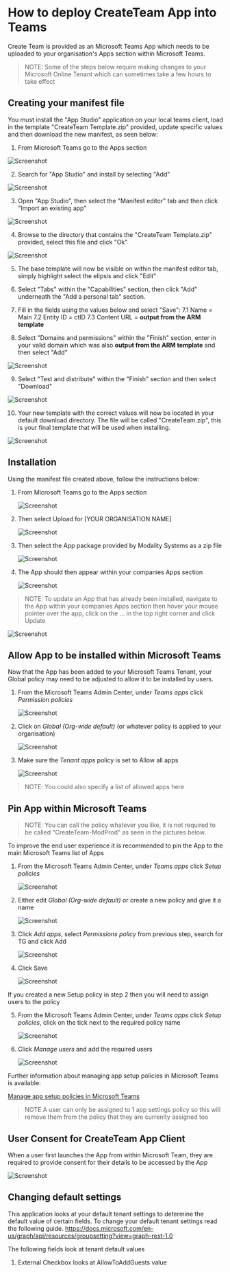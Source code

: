 # How to deploy CreateTeam App into Teams

Create Team is provided as an Microsoft Teams App which needs to be uploaded to your organisation's Apps section within Microsoft Teams.

> NOTE: Some of the steps below require making changes to your Microsoft Online Tenant which can sometimes take a few hours to take effect

## Creating your manifest file

You must install the "App Studio" application on your local teams client, load in the template "CreateTeam Template.zip" provided, update specific values and then download the new manifest, as seen below:

1.	From Microsoft Teams go to the Apps section
   
   ![Screenshot](../images/teams-apps.png)

2.	Search for "App Studio" and install by selecting "Add"
   
   ![Screenshot](../images/customerHosted/appStudioInstall.png)

3.	Open "App Studio", then select the "Manifest editor" tab and then click "Import an existing app"

   ![Screenshot](../images/customerHosted/importApp.png)

4.	Browse to the directory that contains the "CreateTeam Template.zip" provided, select this file and click "Ok"

   ![Screenshot](../images/customerHosted/openManifest.png)

5.	The base template will now be visible on within the manifest editor tab, simply highlight select the elipsis and click "Edit"

6.	Select "Tabs" within the "Capabilities" section, then click "Add" underneath the "Add a personal tab" section.

7.	Fill in the fields using the values below and select "Save":
   7.1 Name = Main
   7.2 Entity ID = ctID
   7.3 Content URL = **output from the ARM template**

8.	Select "Domains and permissions" within the "Finish" section, enter in your valid domain which was also **output from the ARM template** and then select "Add"

   ![Screenshot](../images/customerHosted/validDomain.png)

9.	Select "Test and distribute" within the "Finish" section and then select "Download"

   ![Screenshot](../images/customerHosted/downloadManifest.png)

10.  Your new template with the correct values will now be located in your default download directory. The file will be called "CreateTeam.zip", this is your final template that will be used when installing. 

   ![Screenshot](../images/customerHosted/downloaded.png)

## Installation

Using the manifest file created above, follow the instructions below:

1. From Microsoft Teams go to the Apps section
   
   ![Screenshot](../images/teams-apps.png)
   
2. Then select Upload for [YOUR ORGANISATION NAME]
   
   ![Screenshot](../images/apps-upload.png)
   
3. Then select the App package provided by Modality Systems as a zip file
   
   ![Screenshot](../images/upload-open.png)

4. The App should then appear within your companies Apps section
   
   ![Screenshot](../images/app-deployed.png)
   
> NOTE: To update an App that has already been installed, navigate to the App within your companies Apps section then hover your mouse pointer over the app, click on the ... in the top right corner and click Update 
   
   ![Screenshot](../images/app-update.png)
   
## Allow App to be installed within Microsoft Teams

Now that the App has been added to your Microsoft Teams Tenant, your Global policy may need to be adjusted to allow it to be installed by users.

1. From the Microsoft Teams Admin Center, under *Teams apps* click *Permission policies*

   ![Screenshot](../images/admin-perm-pols.png)
    
2. Click on *Global (Org-wide default)* (or whatever policy is applied to your organisation)

   ![Screenshot](../images/app-perm-pols.png)

3. Make sure the *Tenant apps* policy is set to Allow all apps

   ![Screenshot](../images/tenant-apps.png)

> NOTE: You could also specify a list of allowed apps here 

## Pin App within Microsoft Teams
> NOTE: You can call the policy whatever you like, it is not required to be called "CreateTeam-ModProd" as seen in the pictures below.

To improve the end user experience it is recommended to pin the App to the main Microsoft Teams list of Apps

1. From the Microsoft Teams Admin Center, under *Teams apps* click *Setup policies*

   ![Screenshot](../images/admin-setup-pols.png)
    
2. Either edit *Global (Org-wide default)* or create a new policy and give it a name

   ![Screenshot](../images/pinned-apps-notg.png)

3. Click *Add apps*, select *Permissions policy* from previous step, search for TG and click Add

   ![Screenshot](../images/add-pinned-apps.png)

4. Click Save

   ![Screenshot](../images/pinned-apps-complete.png)

If you created a new Setup policy in step 2 then you will need to assign users to the policy

5. From the Microsoft Teams Admin Center, under *Teams apps* click *Setup policies*, click on the tick next to the required policy name

   ![Screenshot](../images/admin-setup-pols-users.png)

6. Click *Manage users* and add the required users
    
   ![Screenshot](../images/manage-users.png)
   
Further information about managing app setup policies in Microsoft Teams is available: 

   [Manage app setup policies in Microsoft Teams](https://docs.microsoft.com/en-us/microsoftteams/teams-app-setup-policies)

> NOTE A user can only be assigned to 1 app settings policy so this will remove them from the policy that they are currenlty assigned too

## User Consent for CreateTeam App Client

When a user first launches the App from within Microsoft Team, they are required to provide consent for their details to be accessed by the App

   ![Screenshot](../images/teams-consent.png)
  

## Changing default settings

This application looks at your default tenant settings to determine the default value of certain fields.
To change your default tenant settings read the following guide.
https://docs.microsoft.com/en-us/graph/api/resources/groupsetting?view=graph-rest-1.0

The following fields look at tenant default values
1. External Checkbox looks at AllowToAddGuests value
